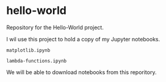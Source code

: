 # hello-world
Repository for the Hello-World project.

I wil use this project to hold a copy of my Jupyter notebooks.

	matplotlib.ipynb
	
	lambda-functions.ipynb
	
We will be able to download notebooks from this reporitory.
